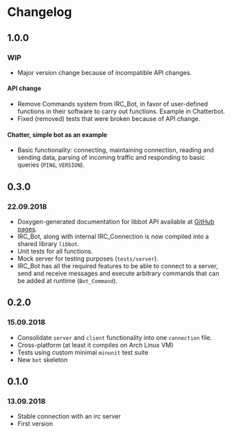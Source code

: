 # Changelog

## 1.0.0
### WIP
* Major version change because of incompatible API changes.
#### API change
* Remove Commands system from IRC_Bot, in favor of user-defined functions in 
  their software to carry out functions. Example in Chatterbot.
* Fixed (removed) tests that were broken because of API change.
#### Chatter, simple bot as an example
* Basic functionality: connecting, maintaining connection, reading and sending
  data, parsing of incoming traffic and responding to basic queries (`PING`,
  `VERSION`).

## 0.3.0
### 22.09.2018
* Doxygen-generated documentation for libbot API available at 
  [GitHub pages](https://makos.github.io/ircbot.c/index.html).
* IRC_Bot, along with internal IRC_Connection is now compiled into a shared 
  library `libbot`.
* Unit tests for all functions.
* Mock server for testing purposes (`tests/server`).
* IRC_Bot has all the required features to be able to connect to a server, send 
  and receive messages and execute arbitrary commands that can be added at 
  runtime (`Bot_Command`).

## 0.2.0 
### 15.09.2018
* Consolidate `server` and `client` functionality into one `connection` file.
* Cross-platform (at least it compiles on Arch Linux VM)
* Tests using custom minimal `minunit` test suite
* New `bot` skeleton

## 0.1.0 
### 13.09.2018
* Stable connection with an irc server
* First version
